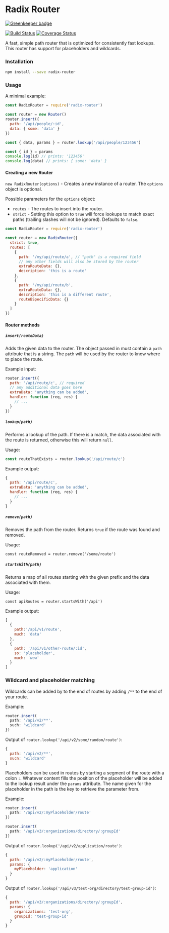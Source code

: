 # Radix Router

[![Greenkeeper badge](https://badges.greenkeeper.io/charlieduong94/radix-router.svg)](https://greenkeeper.io/)

[![Build Status](https://travis-ci.org/charlieduong94/radix-router.svg?branch=master)](https://travis-ci.org/charlieduong94/radix-router)
[![Coverage Status](https://coveralls.io/repos/github/charlieduong94/radix-router/badge.svg?branch=master)](https://coveralls.io/github/charlieduong94/radix-router?branch=master)

A fast, simple path router that is optimized for consistently fast lookups. This router
has support for placeholders and wildcards.

### Installation
```bash
npm install --save radix-router
```

### Usage

A minimal example:

```js
const RadixRouter = require('radix-router')

const router = new Router()
router.insert({
  path: '/api/people/:id',
  data: { some: 'data' }
})

const { data, params } = router.lookup('/api/people/123456')

const { id } = params
console.log(id) // prints: '123456'
console.log(data) // prints: { some: 'data' }
```

#### Creating a new Router

`new RadixRouter(options)` - Creates a new instance of a router. The `options` object is optional.

Possible parameters for the `options` object:

- `routes` - The routes to insert into the router.
- `strict` - Setting this option to `true` will force lookups to match exact paths
(trailing slashes will not be ignored). Defaults to `false`.

```js
const RadixRouter = require('radix-router')

const router = new RadixRouter({
  strict: true,
  routes: [
    {
      path: '/my/api/route/a', // "path" is a required field
      // any other fields will also be stored by the router
      extraRouteData: {},
      description: 'this is a route'
    },
    {
      path: '/my/api/route/b',
      extraRouteData: {},
      description: 'this is a different route',
      routeBSpecificData: {}
    }
  ]
})
```

#### Router methods

##### `insert(routeData)`

Adds the given data to the router. The object passed in must contain a `path` attribute that is a string.
The `path` will be used by the router to know where to place the route.

Example input:
```js
router.insert({
  path: '/api/route/c', // required
  // any additional data goes here
  extraData: 'anything can be added',
  handler: function (req, res) {
    // ...
  }
})
```

##### `lookup(path)`

Performs a lookup of the path. If there is a match, the data associated with the
route is returned, otherwise this will return `null`.

Usage:

```js
const routeThatExists = router.lookup('/api/route/c')
```

Example output:

```js
{
  path: '/api/route/c',
  extraData: 'anything can be added',
  handler: function (req, res) {
    // ...
  }
}
```

##### `remove(path)`

Removes the path from the router. Returns `true` if the route was found and removed.

Usage:

```
const routeRemoved = router.remove('/some/route')
```

##### `startsWith(path)`

Returns a map of all routes starting with the given prefix and the data associated with them.

Usage:

```
const apiRoutes = router.startsWith('/api')
```

Example output:

```js
[
  {
    path:'/api/v1/route',
    much: 'data'
  },
  {
    path: '/api/v1/other-route/:id',
    so: 'placeholder',
    much: 'wow'
  }
]
```

### Wildcard and placeholder matching

Wildcards can be added by to the end of routes by adding `/**` to the end of your route.

Example:

```js
router.insert(
  path: '/api/v2/**',
  such: 'wildcard'
})
```

Output of `router.lookup('/api/v2/some/random/route')`:
```js
{
  path: '/api/v2/**',
  sucn: 'wildcard'
}
```

Placeholders can be used in routes by starting a segment of the route with a colon `:`. Whatever
content fills the position of the placeholder will be added to the lookup result
under the `params` attribute. The name given for the placeholder in the path is the key to
retrieve the parameter from.

Example:

```js
router.insert(
  path: '/api/v2/:myPlaceholder/route'
})

router.insert(
  path: '/api/v3/:organizations/directory/:groupId'
})
```

Output of `router.lookup('/api/v2/application/route')`:
```js
{
  path: '/api/v2/:myPlaceholder/route',
  params: {
    myPlaceholder: 'application'
  }
}
```

Output of `router.lookup('/api/v3/test-org/directory/test-group-id')`:
```js
{
  path: '/api/v3/:organizations/directory/:groupId',
  params: {
    organizations: 'test-org',
    groupId: 'test-group-id'
  }
}
```
